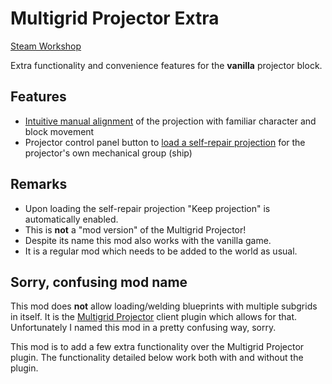 # Multigrid Projector Extra

[Steam Workshop](https://steamcommunity.com/sharedfiles/filedetails/?id=2497985921)

Extra functionality and convenience features for the **vanilla** projector block.

## Features
* [Intuitive manual alignment](https://www.youtube.com/watch?v=gRhkO07nUUE) of the projection with familiar character and block movement
* Projector control panel button to [load a self-repair projection](https://www.youtube.com/watch?v=yufwA0hiMX8) for the projector's own mechanical group (ship)

## Remarks
* Upon loading the self-repair projection "Keep projection" is automatically enabled.
* This is **not** a "mod version" of the Multigrid Projector!
* Despite its name this mod also works with the vanilla game.
* It is a regular mod which needs to be added to the world as usual.

## Sorry, confusing mod name

This mod does **not** allow loading/welding blueprints with multiple subgrids in itself.
It is the [Multigrid Projector](https://github.com/viktor-ferenczi/multigrid-projector/) client
plugin which allows for that. Unfortunately I named this mod in a pretty confusing way, sorry.

This mod is to add a few extra functionality over the Multigrid Projector plugin.
The functionality detailed below work both with and without the plugin.
